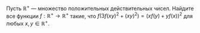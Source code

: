 Пусть $\mathbb{R}^{+}$  — множество положительных действительных чисел. Найдите все функции $f: \mathbb{R}^{+} \rightarrow \mathbb{R}^{+}$ такие, что
$f\left(3{f\left(xy\right)}^2+\left(xy\right)^2\right)={(xf\left(y\right)+yf\left(x\right))}^2$
для любых $x,y\in\mathbb{R}^{+}$.